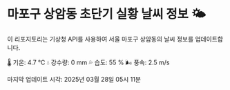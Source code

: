 
# 마포구 상암동 초단기 실황 날씨 정보 🌤️

이 리포지토리는 기상청 API를 사용하여 서울 마포구 상암동의 날씨 정보를 업데이트합니다. 

🌡️ 기온: 4.7 ℃
💧 강수량: 0 mm
💦 습도: 55 %
🌬️ 풍속: 2.5 m/s

마지막 업데이트 시각: 2025년 03월 28일 05시 11분    
